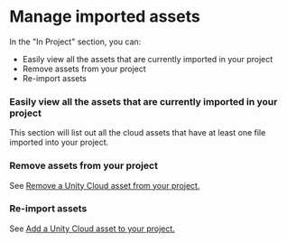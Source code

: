 # Manage imported assets

In the "In Project" section, you can:
- Easily view all the assets that are currently imported in your project
- Remove assets from your project
- Re-import assets

### Easily view all the assets that are currently imported in your project
This section will list out all the cloud assets that have at least one file imported into your project.

### Remove assets from your project
See [Remove a Unity Cloud asset from your project.](remove-assets.md)

### Re-import assets
See [Add a Unity Cloud asset to your project.](add-assets.md)

